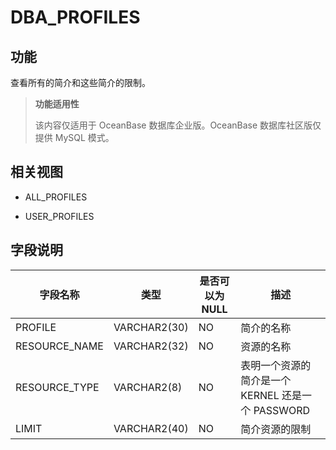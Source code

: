 DBA_PROFILES 
=================================

功能 
-----------

查看所有的简介和这些简介的限制。


> **功能适用性**
>
> 该内容仅适用于 OceanBase 数据库企业版。OceanBase 数据库社区版仅提供 MySQL 模式。

相关视图 
-------------

* ALL_PROFILES

  

* USER_PROFILES

  




字段说明 
-------------



|   **字段名称**    |    **类型**    | **是否可以为 NULL** |              **描述**              |
|---------------|--------------|----------------|----------------------------------|
| PROFILE       | VARCHAR2(30) | NO             | 简介的名称                            |
| RESOURCE_NAME | VARCHAR2(32) | NO             | 资源的名称                            |
| RESOURCE_TYPE | VARCHAR2(8)  | NO             | 表明一个资源的简介是一个KERNEL 还是一个 PASSWORD |
| LIMIT         | VARCHAR2(40) | NO             | 简介资源的限制                          |




